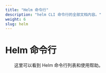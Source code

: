 ```yaml
---
title: "Helm 命令行"
description: "helm CLI 命令行的全部文档内容。"
weight: 6
slug: helm
---
```


# Helm 命令行

&emsp;&emsp;这里可以看到 Helm 命令行列表和使用帮助。
